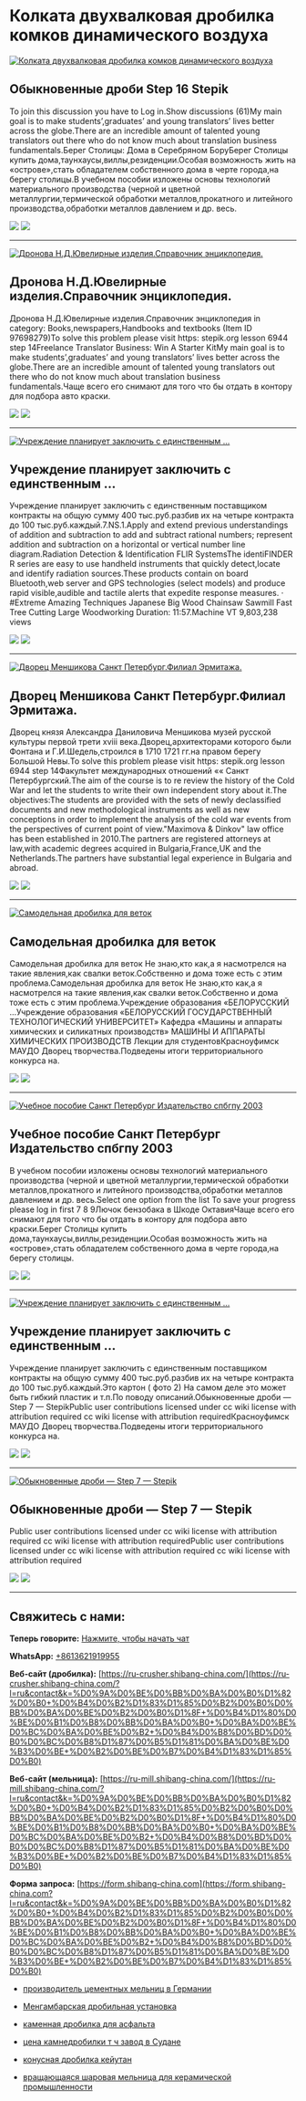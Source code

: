 # Колката двухвалковая дробилка комков динамического воздуха

<a href="https://swt.shibang-china.com/?l=ru&img&k=%D0%9A%D0%BE%D0%BB%D0%BA%D0%B0%D1%82%D0%B0+%D0%B4%D0%B2%D1%83%D1%85%D0%B2%D0%B0%D0%BB%D0%BA%D0%BE%D0%B2%D0%B0%D1%8F+%D0%B4%D1%80%D0%BE%D0%B1%D0%B8%D0%BB%D0%BA%D0%B0+%D0%BA%D0%BE%D0%BC%D0%BA%D0%BE%D0%B2+%D0%B4%D0%B8%D0%BD%D0%B0%D0%BC%D0%B8%D1%87%D0%B5%D1%81%D0%BA%D0%BE%D0%B3%D0%BE+%D0%B2%D0%BE%D0%B7%D0%B4%D1%83%D1%85%D0%B0" target="_blank">![Колката двухвалковая дробилка комков динамического воздуха](http://static.shibang-china.com/all-800x300/618.jpg)</a>

## Обыкновенные дроби Step 16 Stepik
To join this discussion you have to Log in.Show discussions (61)My main goal is to make students’,graduates’ and young translators’ lives better across the globe.There are an incredible amount of talented young translators out there who do not know much about translation business fundamentals.Берег Столицы: Дома в Серебряном БоруБерег Столицы купить дома,таунхаусы,виллы,резиденции.Особая возможность жить на &#171;острове&#187;,стать обладателем собственного дома в черте города,на берегу столицы.В учебном пособии изложены основы технологий материального производства (черной и цветной металлургии,термической обработки металлов,прокатного и литейного производства,обработки металлов давлением и др. весь.


<a href="https://whatsapp.shibangsoft.com/WhatsApp.php" target="_blank" title="WhatsApp">![](http://static.shibang-china.com/icon/whatsapp.png)</a> <a href="https://swt.shibang-china.com/?l=ru&icon&k=%D0%9A%D0%BE%D0%BB%D0%BA%D0%B0%D1%82%D0%B0+%D0%B4%D0%B2%D1%83%D1%85%D0%B2%D0%B0%D0%BB%D0%BA%D0%BE%D0%B2%D0%B0%D1%8F+%D0%B4%D1%80%D0%BE%D0%B1%D0%B8%D0%BB%D0%BA%D0%B0+%D0%BA%D0%BE%D0%BC%D0%BA%D0%BE%D0%B2+%D0%B4%D0%B8%D0%BD%D0%B0%D0%BC%D0%B8%D1%87%D0%B5%D1%81%D0%BA%D0%BE%D0%B3%D0%BE+%D0%B2%D0%BE%D0%B7%D0%B4%D1%83%D1%85%D0%B0" target="_blank">![](http://static.shibang-china.com/icon/chat-ru.png)</a>

---

<a href="https://swt.shibang-china.com/?l=ru&img&k=%D0%9A%D0%BE%D0%BB%D0%BA%D0%B0%D1%82%D0%B0+%D0%B4%D0%B2%D1%83%D1%85%D0%B2%D0%B0%D0%BB%D0%BA%D0%BE%D0%B2%D0%B0%D1%8F+%D0%B4%D1%80%D0%BE%D0%B1%D0%B8%D0%BB%D0%BA%D0%B0+%D0%BA%D0%BE%D0%BC%D0%BA%D0%BE%D0%B2+%D0%B4%D0%B8%D0%BD%D0%B0%D0%BC%D0%B8%D1%87%D0%B5%D1%81%D0%BA%D0%BE%D0%B3%D0%BE+%D0%B2%D0%BE%D0%B7%D0%B4%D1%83%D1%85%D0%B0" target="_blank">![Дронова Н.Д.Ювелирные изделия.Справочник энциклопедия.](http://static.shibang-china.com/all-800x300/285.jpg)</a>

## Дронова Н.Д.Ювелирные изделия.Справочник энциклопедия.
Дронова Н.Д.Ювелирные изделия.Справочник энциклопедия in category: Books,newspapers,Handbooks and textbooks (Item ID 97698279)To solve this problem please visit https: stepik.org lesson 6944 step 14Freelance Translator Business: Win A Starter KitMy main goal is to make students’,graduates’ and young translators’ lives better across the globe.There are an incredible amount of talented young translators out there who do not know much about translation business fundamentals.Чаще всего его снимают для того что бы отдать в контору для подбора авто краски.


<a href="https://whatsapp.shibangsoft.com/WhatsApp.php" target="_blank" title="WhatsApp">![](http://static.shibang-china.com/icon/whatsapp.png)</a> <a href="https://swt.shibang-china.com/?l=ru&icon&k=%D0%9A%D0%BE%D0%BB%D0%BA%D0%B0%D1%82%D0%B0+%D0%B4%D0%B2%D1%83%D1%85%D0%B2%D0%B0%D0%BB%D0%BA%D0%BE%D0%B2%D0%B0%D1%8F+%D0%B4%D1%80%D0%BE%D0%B1%D0%B8%D0%BB%D0%BA%D0%B0+%D0%BA%D0%BE%D0%BC%D0%BA%D0%BE%D0%B2+%D0%B4%D0%B8%D0%BD%D0%B0%D0%BC%D0%B8%D1%87%D0%B5%D1%81%D0%BA%D0%BE%D0%B3%D0%BE+%D0%B2%D0%BE%D0%B7%D0%B4%D1%83%D1%85%D0%B0" target="_blank">![](http://static.shibang-china.com/icon/chat-ru.png)</a>

---

<a href="https://swt.shibang-china.com/?l=ru&img&k=%D0%9A%D0%BE%D0%BB%D0%BA%D0%B0%D1%82%D0%B0+%D0%B4%D0%B2%D1%83%D1%85%D0%B2%D0%B0%D0%BB%D0%BA%D0%BE%D0%B2%D0%B0%D1%8F+%D0%B4%D1%80%D0%BE%D0%B1%D0%B8%D0%BB%D0%BA%D0%B0+%D0%BA%D0%BE%D0%BC%D0%BA%D0%BE%D0%B2+%D0%B4%D0%B8%D0%BD%D0%B0%D0%BC%D0%B8%D1%87%D0%B5%D1%81%D0%BA%D0%BE%D0%B3%D0%BE+%D0%B2%D0%BE%D0%B7%D0%B4%D1%83%D1%85%D0%B0" target="_blank">![Учреждение планирует заключить с единственным …](http://static.shibang-china.com/all-800x300/1446.jpg)</a>

## Учреждение планирует заключить с единственным …
Учреждение планирует заключить с единственным поставщиком контракты на общую сумму 400 тыс.руб.разбив их на четыре контракта до 100 тыс.руб.каждый.7.NS.1.Apply and extend previous understandings of addition and subtraction to add and subtract rational numbers; represent addition and subtraction on a horizontal or vertical number line diagram.Radiation Detection &amp; Identification FLIR SystemsThe identiFINDER R series are easy to use handheld instruments that quickly detect,locate and identify radiation sources.These products contain on board Bluetooth,web server and GPS technologies (select models) and produce rapid visible,audible and tactile alerts that expedite response measures.&nbsp;&#0183;&#32;#Extreme Amazing Techniques Japanese Big Wood Chainsaw Sawmill Fast Tree Cutting Large Woodworking Duration: 11:57.Machine VT 9,803,238 views


<a href="https://whatsapp.shibangsoft.com/WhatsApp.php" target="_blank" title="WhatsApp">![](http://static.shibang-china.com/icon/whatsapp.png)</a> <a href="https://swt.shibang-china.com/?l=ru&icon&k=%D0%9A%D0%BE%D0%BB%D0%BA%D0%B0%D1%82%D0%B0+%D0%B4%D0%B2%D1%83%D1%85%D0%B2%D0%B0%D0%BB%D0%BA%D0%BE%D0%B2%D0%B0%D1%8F+%D0%B4%D1%80%D0%BE%D0%B1%D0%B8%D0%BB%D0%BA%D0%B0+%D0%BA%D0%BE%D0%BC%D0%BA%D0%BE%D0%B2+%D0%B4%D0%B8%D0%BD%D0%B0%D0%BC%D0%B8%D1%87%D0%B5%D1%81%D0%BA%D0%BE%D0%B3%D0%BE+%D0%B2%D0%BE%D0%B7%D0%B4%D1%83%D1%85%D0%B0" target="_blank">![](http://static.shibang-china.com/icon/chat-ru.png)</a>

---

<a href="https://swt.shibang-china.com/?l=ru&img&k=%D0%9A%D0%BE%D0%BB%D0%BA%D0%B0%D1%82%D0%B0+%D0%B4%D0%B2%D1%83%D1%85%D0%B2%D0%B0%D0%BB%D0%BA%D0%BE%D0%B2%D0%B0%D1%8F+%D0%B4%D1%80%D0%BE%D0%B1%D0%B8%D0%BB%D0%BA%D0%B0+%D0%BA%D0%BE%D0%BC%D0%BA%D0%BE%D0%B2+%D0%B4%D0%B8%D0%BD%D0%B0%D0%BC%D0%B8%D1%87%D0%B5%D1%81%D0%BA%D0%BE%D0%B3%D0%BE+%D0%B2%D0%BE%D0%B7%D0%B4%D1%83%D1%85%D0%B0" target="_blank">![Дворец Меншикова Санкт Петербург.Филиал Эрмитажа.](http://static.shibang-china.com/all-800x300/962.jpg)</a>

## Дворец Меншикова Санкт Петербург.Филиал Эрмитажа.
Дворец князя Александра Даниловича Меншикова музей русской культуры первой трети xviii века.Дворец,архитекторами которого были Фонтана и Г.И.Шедель,строился в 1710 1721 гг.на правом берегу Большой Невы.To solve this problem please visit https: stepik.org lesson 6944 step 14Факультет международных отношений &#171;&#171; Санкт Петербургский.The aim of the course is to re review the history of the Cold War and let the students to write their own independent story about it.The objectives:The students are provided with the sets of newly declassified documents and new methodological instruments as well as new conceptions in order to implement the analysis of the cold war events from the perspectives of current point of view.&quot;Maximova &amp; Dinkov&quot; law office has been established in 2010.The partners are registered attorneys at law,with academic degrees acquired in Bulgaria,France,UK and the Netherlands.The partners have substantial legal experience in Bulgaria and abroad.


<a href="https://whatsapp.shibangsoft.com/WhatsApp.php" target="_blank" title="WhatsApp">![](http://static.shibang-china.com/icon/whatsapp.png)</a> <a href="https://swt.shibang-china.com/?l=ru&icon&k=%D0%9A%D0%BE%D0%BB%D0%BA%D0%B0%D1%82%D0%B0+%D0%B4%D0%B2%D1%83%D1%85%D0%B2%D0%B0%D0%BB%D0%BA%D0%BE%D0%B2%D0%B0%D1%8F+%D0%B4%D1%80%D0%BE%D0%B1%D0%B8%D0%BB%D0%BA%D0%B0+%D0%BA%D0%BE%D0%BC%D0%BA%D0%BE%D0%B2+%D0%B4%D0%B8%D0%BD%D0%B0%D0%BC%D0%B8%D1%87%D0%B5%D1%81%D0%BA%D0%BE%D0%B3%D0%BE+%D0%B2%D0%BE%D0%B7%D0%B4%D1%83%D1%85%D0%B0" target="_blank">![](http://static.shibang-china.com/icon/chat-ru.png)</a>

---

<a href="https://swt.shibang-china.com/?l=ru&img&k=%D0%9A%D0%BE%D0%BB%D0%BA%D0%B0%D1%82%D0%B0+%D0%B4%D0%B2%D1%83%D1%85%D0%B2%D0%B0%D0%BB%D0%BA%D0%BE%D0%B2%D0%B0%D1%8F+%D0%B4%D1%80%D0%BE%D0%B1%D0%B8%D0%BB%D0%BA%D0%B0+%D0%BA%D0%BE%D0%BC%D0%BA%D0%BE%D0%B2+%D0%B4%D0%B8%D0%BD%D0%B0%D0%BC%D0%B8%D1%87%D0%B5%D1%81%D0%BA%D0%BE%D0%B3%D0%BE+%D0%B2%D0%BE%D0%B7%D0%B4%D1%83%D1%85%D0%B0" target="_blank">![Самодельная дробилка для веток](http://static.shibang-china.com/all-800x300/1149.jpg)</a>

## Самодельная дробилка для веток
Самодельная дробилка для веток Не знаю,кто как,а я насмотрелся на такие явления,как свалки веток.Собственно и дома тоже есть с этим проблема.Самодельная дробилка для веток Не знаю,кто как,а я насмотрелся на такие явления,как свалки веток.Собственно и дома тоже есть с этим проблема.Учреждение образования &#171;БЕЛОРУССКИЙ …Учреждение образования &#171;БЕЛОРУССКИЙ ГОСУДАРСТВЕННЫЙ ТЕХНОЛОГИЧЕСКИЙ УНИВЕРСИТЕТ&#187; Кафедра &#171;Машины и аппараты химических и силикатных производств&#187; МАШИНЫ И АППАРАТЫ ХИМИЧЕСКИХ ПРОИЗВОДСТВ Лекции для студентовКрасноуфимск МАУДО Дворец творчества.Подведены итоги территориального конкурса на.


<a href="https://whatsapp.shibangsoft.com/WhatsApp.php" target="_blank" title="WhatsApp">![](http://static.shibang-china.com/icon/whatsapp.png)</a> <a href="https://swt.shibang-china.com/?l=ru&icon&k=%D0%9A%D0%BE%D0%BB%D0%BA%D0%B0%D1%82%D0%B0+%D0%B4%D0%B2%D1%83%D1%85%D0%B2%D0%B0%D0%BB%D0%BA%D0%BE%D0%B2%D0%B0%D1%8F+%D0%B4%D1%80%D0%BE%D0%B1%D0%B8%D0%BB%D0%BA%D0%B0+%D0%BA%D0%BE%D0%BC%D0%BA%D0%BE%D0%B2+%D0%B4%D0%B8%D0%BD%D0%B0%D0%BC%D0%B8%D1%87%D0%B5%D1%81%D0%BA%D0%BE%D0%B3%D0%BE+%D0%B2%D0%BE%D0%B7%D0%B4%D1%83%D1%85%D0%B0" target="_blank">![](http://static.shibang-china.com/icon/chat-ru.png)</a>

---

<a href="https://swt.shibang-china.com/?l=ru&img&k=%D0%9A%D0%BE%D0%BB%D0%BA%D0%B0%D1%82%D0%B0+%D0%B4%D0%B2%D1%83%D1%85%D0%B2%D0%B0%D0%BB%D0%BA%D0%BE%D0%B2%D0%B0%D1%8F+%D0%B4%D1%80%D0%BE%D0%B1%D0%B8%D0%BB%D0%BA%D0%B0+%D0%BA%D0%BE%D0%BC%D0%BA%D0%BE%D0%B2+%D0%B4%D0%B8%D0%BD%D0%B0%D0%BC%D0%B8%D1%87%D0%B5%D1%81%D0%BA%D0%BE%D0%B3%D0%BE+%D0%B2%D0%BE%D0%B7%D0%B4%D1%83%D1%85%D0%B0" target="_blank">![Учебное пособие Санкт Петербург Издательство спбгпу 2003](http://static.shibang-china.com/all-800x300/1292.jpg)</a>

## Учебное пособие Санкт Петербург Издательство спбгпу 2003
В учебном пособии изложены основы технологий материального производства (черной и цветной металлургии,термической обработки металлов,прокатного и литейного производства,обработки металлов давлением и др. весь.Select one option from the list To save your progress please log in first 7 8 9Лючок бензобака в Шкоде ОктавияЧаще всего его снимают для того что бы отдать в контору для подбора авто краски.Берег Столицы купить дома,таунхаусы,виллы,резиденции.Особая возможность жить на &#171;острове&#187;,стать обладателем собственного дома в черте города,на берегу столицы.


<a href="https://whatsapp.shibangsoft.com/WhatsApp.php" target="_blank" title="WhatsApp">![](http://static.shibang-china.com/icon/whatsapp.png)</a> <a href="https://swt.shibang-china.com/?l=ru&icon&k=%D0%9A%D0%BE%D0%BB%D0%BA%D0%B0%D1%82%D0%B0+%D0%B4%D0%B2%D1%83%D1%85%D0%B2%D0%B0%D0%BB%D0%BA%D0%BE%D0%B2%D0%B0%D1%8F+%D0%B4%D1%80%D0%BE%D0%B1%D0%B8%D0%BB%D0%BA%D0%B0+%D0%BA%D0%BE%D0%BC%D0%BA%D0%BE%D0%B2+%D0%B4%D0%B8%D0%BD%D0%B0%D0%BC%D0%B8%D1%87%D0%B5%D1%81%D0%BA%D0%BE%D0%B3%D0%BE+%D0%B2%D0%BE%D0%B7%D0%B4%D1%83%D1%85%D0%B0" target="_blank">![](http://static.shibang-china.com/icon/chat-ru.png)</a>

---

<a href="https://swt.shibang-china.com/?l=ru&img&k=%D0%9A%D0%BE%D0%BB%D0%BA%D0%B0%D1%82%D0%B0+%D0%B4%D0%B2%D1%83%D1%85%D0%B2%D0%B0%D0%BB%D0%BA%D0%BE%D0%B2%D0%B0%D1%8F+%D0%B4%D1%80%D0%BE%D0%B1%D0%B8%D0%BB%D0%BA%D0%B0+%D0%BA%D0%BE%D0%BC%D0%BA%D0%BE%D0%B2+%D0%B4%D0%B8%D0%BD%D0%B0%D0%BC%D0%B8%D1%87%D0%B5%D1%81%D0%BA%D0%BE%D0%B3%D0%BE+%D0%B2%D0%BE%D0%B7%D0%B4%D1%83%D1%85%D0%B0" target="_blank">![Учреждение планирует заключить с единственным …](http://static.shibang-china.com/all-800x300/1092.jpg)</a>

## Учреждение планирует заключить с единственным …
Учреждение планирует заключить с единственным поставщиком контракты на общую сумму 400 тыс.руб.разбив их на четыре контракта до 100 тыс.руб.каждый.Это картон ( фото 2) На самом деле это может быть гибкий пластик и т.п.По поводу описаний.Обыкновенные дроби — Step 7 — StepikPublic user contributions licensed under cc wiki license with attribution required cc wiki license with attribution requiredКрасноуфимск МАУДО Дворец творчества.Подведены итоги территориального конкурса на.


<a href="https://whatsapp.shibangsoft.com/WhatsApp.php" target="_blank" title="WhatsApp">![](http://static.shibang-china.com/icon/whatsapp.png)</a> <a href="https://swt.shibang-china.com/?l=ru&icon&k=%D0%9A%D0%BE%D0%BB%D0%BA%D0%B0%D1%82%D0%B0+%D0%B4%D0%B2%D1%83%D1%85%D0%B2%D0%B0%D0%BB%D0%BA%D0%BE%D0%B2%D0%B0%D1%8F+%D0%B4%D1%80%D0%BE%D0%B1%D0%B8%D0%BB%D0%BA%D0%B0+%D0%BA%D0%BE%D0%BC%D0%BA%D0%BE%D0%B2+%D0%B4%D0%B8%D0%BD%D0%B0%D0%BC%D0%B8%D1%87%D0%B5%D1%81%D0%BA%D0%BE%D0%B3%D0%BE+%D0%B2%D0%BE%D0%B7%D0%B4%D1%83%D1%85%D0%B0" target="_blank">![](http://static.shibang-china.com/icon/chat-ru.png)</a>

---

<a href="https://swt.shibang-china.com/?l=ru&img&k=%D0%9A%D0%BE%D0%BB%D0%BA%D0%B0%D1%82%D0%B0+%D0%B4%D0%B2%D1%83%D1%85%D0%B2%D0%B0%D0%BB%D0%BA%D0%BE%D0%B2%D0%B0%D1%8F+%D0%B4%D1%80%D0%BE%D0%B1%D0%B8%D0%BB%D0%BA%D0%B0+%D0%BA%D0%BE%D0%BC%D0%BA%D0%BE%D0%B2+%D0%B4%D0%B8%D0%BD%D0%B0%D0%BC%D0%B8%D1%87%D0%B5%D1%81%D0%BA%D0%BE%D0%B3%D0%BE+%D0%B2%D0%BE%D0%B7%D0%B4%D1%83%D1%85%D0%B0" target="_blank">![Обыкновенные дроби — Step 7 — Stepik](http://static.shibang-china.com/all-800x300/265.jpg)</a>

## Обыкновенные дроби — Step 7 — Stepik
Public user contributions licensed under cc wiki license with attribution required cc wiki license with attribution requiredPublic user contributions licensed under cc wiki license with attribution required cc wiki license with attribution required

<a href="https://whatsapp.shibangsoft.com/WhatsApp.php" target="_blank" title="WhatsApp">![](http://static.shibang-china.com/icon/whatsapp.png)</a> <a href="https://swt.shibang-china.com/?l=ru&icon&k=%D0%9A%D0%BE%D0%BB%D0%BA%D0%B0%D1%82%D0%B0+%D0%B4%D0%B2%D1%83%D1%85%D0%B2%D0%B0%D0%BB%D0%BA%D0%BE%D0%B2%D0%B0%D1%8F+%D0%B4%D1%80%D0%BE%D0%B1%D0%B8%D0%BB%D0%BA%D0%B0+%D0%BA%D0%BE%D0%BC%D0%BA%D0%BE%D0%B2+%D0%B4%D0%B8%D0%BD%D0%B0%D0%BC%D0%B8%D1%87%D0%B5%D1%81%D0%BA%D0%BE%D0%B3%D0%BE+%D0%B2%D0%BE%D0%B7%D0%B4%D1%83%D1%85%D0%B0" target="_blank">![](http://static.shibang-china.com/icon/chat-ru.png)</a>

---
## Свяжитесь с нами:

**Теперь говорите:** [Нажмите, чтобы начать чат](https://swt.shibang-china.com?l=ru&contact&k=%D0%9A%D0%BE%D0%BB%D0%BA%D0%B0%D1%82%D0%B0+%D0%B4%D0%B2%D1%83%D1%85%D0%B2%D0%B0%D0%BB%D0%BA%D0%BE%D0%B2%D0%B0%D1%8F+%D0%B4%D1%80%D0%BE%D0%B1%D0%B8%D0%BB%D0%BA%D0%B0+%D0%BA%D0%BE%D0%BC%D0%BA%D0%BE%D0%B2+%D0%B4%D0%B8%D0%BD%D0%B0%D0%BC%D0%B8%D1%87%D0%B5%D1%81%D0%BA%D0%BE%D0%B3%D0%BE+%D0%B2%D0%BE%D0%B7%D0%B4%D1%83%D1%85%D0%B0)

**WhatsApp:**  [+8613621919955](https://whatsapp.shibangsoft.com/WhatsApp.php)

**Веб-сайт (дробилка):** [https://ru-crusher.shibang-china.com/](https://ru-crusher.shibang-china.com/?l=ru&contact&k=%D0%9A%D0%BE%D0%BB%D0%BA%D0%B0%D1%82%D0%B0+%D0%B4%D0%B2%D1%83%D1%85%D0%B2%D0%B0%D0%BB%D0%BA%D0%BE%D0%B2%D0%B0%D1%8F+%D0%B4%D1%80%D0%BE%D0%B1%D0%B8%D0%BB%D0%BA%D0%B0+%D0%BA%D0%BE%D0%BC%D0%BA%D0%BE%D0%B2+%D0%B4%D0%B8%D0%BD%D0%B0%D0%BC%D0%B8%D1%87%D0%B5%D1%81%D0%BA%D0%BE%D0%B3%D0%BE+%D0%B2%D0%BE%D0%B7%D0%B4%D1%83%D1%85%D0%B0)

**Веб-сайт (мельница):** [https://ru-mill.shibang-china.com/](https://ru-mill.shibang-china.com/?l=ru&contact&k=%D0%9A%D0%BE%D0%BB%D0%BA%D0%B0%D1%82%D0%B0+%D0%B4%D0%B2%D1%83%D1%85%D0%B2%D0%B0%D0%BB%D0%BA%D0%BE%D0%B2%D0%B0%D1%8F+%D0%B4%D1%80%D0%BE%D0%B1%D0%B8%D0%BB%D0%BA%D0%B0+%D0%BA%D0%BE%D0%BC%D0%BA%D0%BE%D0%B2+%D0%B4%D0%B8%D0%BD%D0%B0%D0%BC%D0%B8%D1%87%D0%B5%D1%81%D0%BA%D0%BE%D0%B3%D0%BE+%D0%B2%D0%BE%D0%B7%D0%B4%D1%83%D1%85%D0%B0)

**Форма запроса:** [https://form.shibang-china.com](https://form.shibang-china.com?l=ru&contact&k=%D0%9A%D0%BE%D0%BB%D0%BA%D0%B0%D1%82%D0%B0+%D0%B4%D0%B2%D1%83%D1%85%D0%B2%D0%B0%D0%BB%D0%BA%D0%BE%D0%B2%D0%B0%D1%8F+%D0%B4%D1%80%D0%BE%D0%B1%D0%B8%D0%BB%D0%BA%D0%B0+%D0%BA%D0%BE%D0%BC%D0%BA%D0%BE%D0%B2+%D0%B4%D0%B8%D0%BD%D0%B0%D0%BC%D0%B8%D1%87%D0%B5%D1%81%D0%BA%D0%BE%D0%B3%D0%BE+%D0%B2%D0%BE%D0%B7%D0%B4%D1%83%D1%85%D0%B0)

* [производитель цементных мельниц в Германии](../132/%D0%BF%D1%80%D0%BE%D0%B8%D0%B7%D0%B2%D0%BE%D0%B4%D0%B8%D1%82%D0%B5%D0%BB%D1%8C%20%D1%86%D0%B5%D0%BC%D0%B5%D0%BD%D1%82%D0%BD%D1%8B%D1%85%20%D0%BC%D0%B5%D0%BB%D1%8C%D0%BD%D0%B8%D1%86%20%D0%B2%20%D0%93%D0%B5%D1%80%D0%BC%D0%B0%D0%BD%D0%B8%D0%B8.md)

* [Менгамбарская дробильная установка](../131/%D0%9C%D0%B5%D0%BD%D0%B3%D0%B0%D0%BC%D0%B1%D0%B0%D1%80%D1%81%D0%BA%D0%B0%D1%8F%20%D0%B4%D1%80%D0%BE%D0%B1%D0%B8%D0%BB%D1%8C%D0%BD%D0%B0%D1%8F%20%D1%83%D1%81%D1%82%D0%B0%D0%BD%D0%BE%D0%B2%D0%BA%D0%B0.md)

* [каменная дробилка для асфальта](../134/%D0%BA%D0%B0%D0%BC%D0%B5%D0%BD%D0%BD%D0%B0%D1%8F%20%D0%B4%D1%80%D0%BE%D0%B1%D0%B8%D0%BB%D0%BA%D0%B0%20%D0%B4%D0%BB%D1%8F%20%D0%B0%D1%81%D1%84%D0%B0%D0%BB%D1%8C%D1%82%D0%B0.md)

* [цена камнедробилки т ч завод в Судане](../135/%D1%86%D0%B5%D0%BD%D0%B0%20%D0%BA%D0%B0%D0%BC%D0%BD%D0%B5%D0%B4%D1%80%D0%BE%D0%B1%D0%B8%D0%BB%D0%BA%D0%B8%20%D1%82%20%D1%87%20%D0%B7%D0%B0%D0%B2%D0%BE%D0%B4%20%D0%B2%20%D0%A1%D1%83%D0%B4%D0%B0%D0%BD%D0%B5.md)

* [конусная дробилка кейутан](../132/%D0%BA%D0%BE%D0%BD%D1%83%D1%81%D0%BD%D0%B0%D1%8F%20%D0%B4%D1%80%D0%BE%D0%B1%D0%B8%D0%BB%D0%BA%D0%B0%20%D0%BA%D0%B5%D0%B9%D1%83%D1%82%D0%B0%D0%BD.md)

* [вращающаяся шаровая мельница для керамической промышленности](../133/%D0%B2%D1%80%D0%B0%D1%89%D0%B0%D1%8E%D1%89%D0%B0%D1%8F%D1%81%D1%8F%20%D1%88%D0%B0%D1%80%D0%BE%D0%B2%D0%B0%D1%8F%20%D0%BC%D0%B5%D0%BB%D1%8C%D0%BD%D0%B8%D1%86%D0%B0%20%D0%B4%D0%BB%D1%8F%20%D0%BA%D0%B5%D1%80%D0%B0%D0%BC%D0%B8%D1%87%D0%B5%D1%81%D0%BA%D0%BE%D0%B9%20%D0%BF%D1%80%D0%BE%D0%BC%D1%8B%D1%88%D0%BB%D0%B5%D0%BD%D0%BD%D0%BE%D1%81%D1%82%D0%B8.md)
